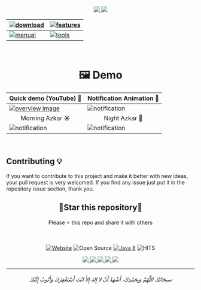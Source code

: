 <div align=center>
       <a href="/README_AR.md">
         <img  src="https://user-images.githubusercontent.com/48678280/174657158-9bc1a1d3-8d9c-4162-8d5b-71cc5d4c1fc6.png">
       </a>
       <a href="https://azkar-site.web.app/">
            <img src="https://user-images.githubusercontent.com/48678280/174669335-b9cdf440-4ba4-48a6-a218-addb0c749db6.png">
       </a>

<br>
</div>

<div align=center>

| <a href="https://azkar-site.web.app/#download"><img src="https://user-images.githubusercontent.com/48678280/174668116-c7b68018-f8a6-483f-9cc1-5966edb09566.png" alt="download"></a>  |<a href="https://github.com/AbdelrahmanBayoumi/Azkar-App/wiki/%F0%9F%93%8C-%D9%85%D9%85%D9%8A%D8%B2%D8%A7%D8%AA-%D8%A7%D9%84%D8%A8%D8%B1%D9%86%D8%A7%D9%85%D8%AC"><img src="https://user-images.githubusercontent.com/48678280/174659793-9175c292-e788-415b-a47d-2b1549ba95c1.png" alt="features"></a> |
| ------------- | ------------- |
| <a href="/DEVELOPMENT_MANUAL.md"><img src="https://user-images.githubusercontent.com/48678280/174668532-78b5768c-25cb-4a5e-bf44-6fff1ebb02f8.png" alt="manual"></a>  | <a href="/TOOLS.md"><img src="https://user-images.githubusercontent.com/48678280/174610070-7edda8be-b3eb-4ff3-bfeb-5363f6b6e25f.png" alt="tools"></a> |



       
       
</div>
<br>
<h1 align=center>🖼️ Demo</h1>

| Quick demo (YouTube) 📸 | Notification Animation 💬 |
| ------------- | ------------- |
| <a href="https://youtu.be/valBHDTIC1E"><img src="https://user-images.githubusercontent.com/48678280/141684196-899fb7f8-bf23-40b1-a98f-7570760056b0.png" alt="overview image"></a>  | <img src="https://user-images.githubusercontent.com/48678280/141681074-bde467a2-bc48-4e1c-8e51-861f224b2d34.gif" alt="notification">  |
| <div align=center>Morning Azkar ☀️</div> | <div align=center>Night Azkar 🌙</div> |
| <img src="https://user-images.githubusercontent.com/48678280/141684574-ad164c5a-ac22-4c27-8774-6847e10cde3b.jpg" alt="notification"> | <img src="https://user-images.githubusercontent.com/48678280/141684402-51d9a132-2dad-4648-ad4f-d6cf814a9c93.png" alt="notification"> |




<br>

## Contributing 💡
If you want to contribute to this project and make it better with new ideas, your pull request is very welcomed.
If you find any issue just put it in the repository issue section, thank you.



<div align=center>

<h2>🌟Star this repository🌟</h2>

Please ⭐️ this repo and share it with others
       
       
</div>


<br>

<div align=center>
       
[![Website](https://img.shields.io/website?color=black&down_color=black&label=%20&logo=google-earth&logoColor=white&up_color=black&up_message=Website&url=https://azkar-site.web.app/)](https://azkar-site.web.app/)
![Open Source](https://img.shields.io/badge/Open%20Source-%E2%9D%A4-red?style=flat) [![Java 8](https://img.shields.io/badge/Java-8-red.svg)](https://www.java.com)
![HITS](https://hits.seeyoufarm.com/api/count/incr/badge.svg?url=https%3A%2F%2Fgithub.com%2FAbdelrahmanBayoumi%2FAzkar-App&count_bg=%2379C83D&title_bg=%23555555&icon=&icon_color=%23E7E7E7&title=PAGE+VIEWS&edge_flat=false)
       
<p align="center">
   <a href="https://github.com/AbdelrahmanBayoumi/Azkar-App/releases/latest">
     <img src="https://img.shields.io/badge/Azkar-v1.1.1-green?style=flat"/> 
   </a>
  <a href="https://github.com/AbdelrahmanBayoumi/Azkar-App/issues">
    <img src="https://img.shields.io/github/issues/AbdelrahmanBayoumi/Azkar-App"/> 
  </a>
  <a href="https://github.com/AbdelrahmanBayoumi/Azkar-App/network/members">
    <img src="https://img.shields.io/github/forks/AbdelrahmanBayoumi/Azkar-App"/> 
  </a>  
  <a href="https://github.com/AbdelrahmanBayoumi/Azkar-App/stargazers">
    <img src="https://img.shields.io/github/stars/AbdelrahmanBayoumi/Azkar-App"/> 
  </a>
    <a href="https://github.com/AbdelrahmanBayoumi/Azkar-App/blob/master/LICENSE">
    <img src="https://img.shields.io/github/license/AbdelrahmanBayoumi/Azkar-App"/> 
  </a>
</p>
       
</div>


-----------

<h6 align="center">سبحَانَكَ اللَّهُمَّ وَبِحَمْدِكَ، أَشْهَدُ أَنْ لا إِلهَ إِلأَ انْتَ أَسْتَغْفِرُكَ وَأَتْوبُ إِلَيْكَ</h6>
